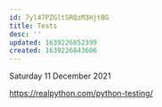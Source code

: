 ```yaml
---
id: 7yl47PZGltSRQzM3HjtBG
title: Tests
desc: ''
updated: 1639226852399
created: 1639226843606
---
```


Saturday 11 December 2021

https://realpython.com/python-testing/

